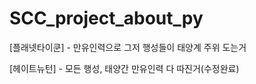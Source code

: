 # SCC_project_about_py
[플래넷타이쿤] - 만유인력으로 그저 행성들이 태양계 주위 도는거 

[헤이트뉴턴] - 모든 행성, 태양간 만유인력 다 따진거(수정완료)
